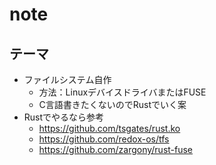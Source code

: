 # note

## テーマ

* ファイルシステム自作
  * 方法：LinuxデバイスドライバまたはFUSE
  * C言語書きたくないのでRustでいく案
* Rustでやるなら参考
  * https://github.com/tsgates/rust.ko
  * https://github.com/redox-os/tfs
  * https://github.com/zargony/rust-fuse
